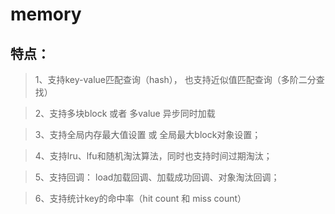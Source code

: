 # memory
## 特点： 
> 1、支持key-value匹配查询（hash）， 也支持近似值匹配查询（多阶二分查找）

> 2、支持多块block 或者 多value 异步同时加载

> 3、支持全局内存最大值设置 或 全局最大block对象设置；

> 4、支持lru、lfu和随机淘汰算法，同时也支持时间过期淘汰；

> 5、支持回调： load加载回调、加载成功回调、对象淘汰回调；

> 6、支持统计key的命中率（hit count 和 miss count）
